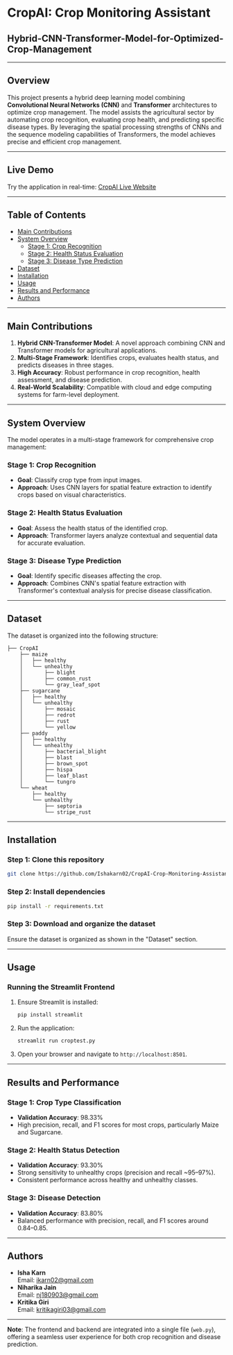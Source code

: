 # CropAI: Crop Monitoring Assistant
## Hybrid-CNN-Transformer-Model-for-Optimized-Crop-Management

---

## Overview
This project presents a hybrid deep learning model combining **Convolutional Neural Networks (CNN)** and **Transformer** architectures to optimize crop management. The model assists the agricultural sector by automating crop recognition, evaluating crop health, and predicting specific disease types. By leveraging the spatial processing strengths of CNNs and the sequence modeling capabilities of Transformers, the model achieves precise and efficient crop management.

---

##  Live Demo
Try the application in real-time: [CropAI Live Website](https://ishakarn02-cropai-crop-monitoring-assistant-web-cfbgle.streamlit.app/)

---

## Table of Contents
- [Main Contributions](#main-contributions)
- [System Overview](#system-overview)
  - [Stage 1: Crop Recognition](#stage-1-crop-recognition)
  - [Stage 2: Health Status Evaluation](#stage-2-health-status-evaluation)
  - [Stage 3: Disease Type Prediction](#stage-3-disease-type-prediction)
- [Dataset](#dataset)
- [Installation](#installation)
- [Usage](#usage)
- [Results and Performance](#results-and-performance)
- [Authors](#authors)

---

## Main Contributions
1. **Hybrid CNN-Transformer Model**: A novel approach combining CNN and Transformer models for agricultural applications.
2. **Multi-Stage Framework**: Identifies crops, evaluates health status, and predicts diseases in three stages.
3. **High Accuracy**: Robust performance in crop recognition, health assessment, and disease prediction.
4. **Real-World Scalability**: Compatible with cloud and edge computing systems for farm-level deployment.

---

## System Overview
The model operates in a multi-stage framework for comprehensive crop management:

### Stage 1: Crop Recognition
- **Goal**: Classify crop type from input images.
- **Approach**: Uses CNN layers for spatial feature extraction to identify crops based on visual characteristics.

### Stage 2: Health Status Evaluation
- **Goal**: Assess the health status of the identified crop.
- **Approach**: Transformer layers analyze contextual and sequential data for accurate evaluation.

### Stage 3: Disease Type Prediction
- **Goal**: Identify specific diseases affecting the crop.
- **Approach**: Combines CNN's spatial feature extraction with Transformer's contextual analysis for precise disease classification.

---

## Dataset
The dataset is organized into the following structure:

```plaintext
├── CropAI
    ├── maize
    │   ├── healthy
    │   └── unhealthy
    │       ├── blight
    │       ├── common_rust
    │       └── gray_leaf_spot
    ├── sugarcane
    │   ├── healthy
    │   └── unhealthy
    │       ├── mosaic
    │       ├── redrot
    │       ├── rust
    │       └── yellow
    ├── paddy
    │   ├── healthy
    │   └── unhealthy
    │       ├── bacterial_blight
    │       ├── blast
    │       ├── brown_spot
    │       ├── hispa
    │       ├── leaf_blast
    │       └── tungro
    └── wheat
        ├── healthy
        └── unhealthy
            ├── septoria
            └── stripe_rust
```

---

## Installation
### Step 1: Clone this repository
```bash
git clone https://github.com/Ishakarn02/CropAI-Crop-Monitoring-Assistant.git
```

### Step 2: Install dependencies
```bash
pip install -r requirements.txt
```

### Step 3: Download and organize the dataset
Ensure the dataset is organized as shown in the "Dataset" section.

---

## Usage
### Running the Streamlit Frontend
1. Ensure Streamlit is installed:
   ```bash
   pip install streamlit
   ```

2. Run the application:
   ```bash
   streamlit run croptest.py
   ```

3. Open your browser and navigate to `http://localhost:8501`.

---

## Results and Performance
### **Stage 1: Crop Type Classification**
- **Validation Accuracy**: 98.33%
- High precision, recall, and F1 scores for most crops, particularly Maize and Sugarcane.

### **Stage 2: Health Status Detection**
- **Validation Accuracy**: 93.30%
- Strong sensitivity to unhealthy crops (precision and recall ~95–97%).
- Consistent performance across healthy and unhealthy classes.

### **Stage 3: Disease Detection**
- **Validation Accuracy**: 83.80%
- Balanced performance with precision, recall, and F1 scores around 0.84–0.85.

---

## Authors
- **Isha Karn**  
  Email: [ikarn02@gmail.com](mailto:ikarn02@gmail.com)
- **Niharika Jain**  
  Email: [nj180903@gmail.com](mailto:nj180903@gmail.com)
- **Kritika Giri**  
  Email: [kritikagiri03@gmail.com](mailto:kritikagiri03@gmail.com)

---

**Note**: The frontend and backend are integrated into a single file (`web.py`), offering a seamless user experience for both crop recognition and disease prediction.
